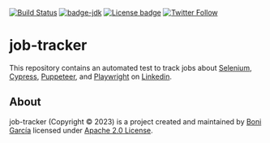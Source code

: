 [![Build Status](https://github.com/bonigarcia/job-tracker/workflows/scheduled-test/badge.svg)](https://github.com/bonigarcia/webdrivermanager-basic/actions)
[![badge-jdk](https://img.shields.io/badge/jdk-11-green.svg)](https://www.oracle.com/java/technologies/downloads/)
[![License badge](https://img.shields.io/badge/license-Apache2-green.svg)](https://www.apache.org/licenses/LICENSE-2.0)
[![Twitter Follow](https://img.shields.io/twitter/follow/boni_gg.svg?style=social)](https://twitter.com/boni_gg)

# job-tracker

This repository contains an automated test to track jobs about [Selenium](https://www.selenium.dev/), [Cypress](https://www.cypress.io/), [Puppeteer](https://pptr.dev/), and [Playwright](https://playwright.dev/) on [Linkedin](https://linkedin.com/).


## About

job-tracker (Copyright &copy; 2023) is a project created and maintained by [Boni García](https://bonigarcia.dev/) licensed under [Apache 2.0 License](https://www.apache.org/licenses/LICENSE-2.0).